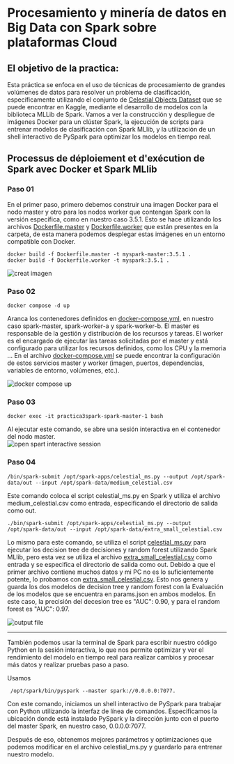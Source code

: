 # Procesamiento y minería de datos en Big Data con Spark sobre plataformas Cloud
## El objetivo de la practica:
Esta práctica se enfoca en el uso de técnicas de procesamiento de grandes volúmenes de datos para resolver un problema de clasificación, específicamente
utilizando el conjunto de [Celestial Objects Dataset](https://www.kaggle.com/datasets/hari31416/celestialclassify) que se puede encontrar en Kaggle, mediante el desarrollo de modelos con la biblioteca MLLib de Spark. 
Vamos a ver la construcción y despliegue de imágenes Docker para un clúster Spark, la ejecución de scripts para entrenar modelos de clasificación con Spark MLlib,
y la utilización de un shell interactivo de PySpark para optimizar los modelos en tiempo real.

## Processus de déploiement et d'exécution de Spark avec Docker et Spark MLlib
### Paso 01
En el primer paso, primero debemos construir una imagen Docker para el nodo master y otro para los nodos worker que contengan Spark con la versión específica,
como en nuestro caso 3.5.1. Esto se hace utilizando los archivos [Dockerfile.master](https://github.com/Ilyas-ZG/Cloud-Computing-Services-and-Applications/blob/main/Practica-03/Dockerfile.master) y [Dockerfile.worker](https://github.com/Ilyas-ZG/Cloud-Computing-Services-and-Applications/blob/main/Practica-03/Dockerfile.worker) que están presentes en la carpeta, de esta manera podemos 
desplegar estas imágenes en un entorno compatible con Docker.
~~~
docker build -f Dockerfile.master -t myspark-master:3.5.1 .
docker build -f Dockerfile.worker -t myspark:3.5.1 .
~~~

![creat imagen ](https://github.com/Ilyas-ZG/Cloud-Computing-Services-and-Applications/assets/116302871/2bafdf08-3745-4bcb-b41c-cbb30070241b)

### Paso 02
~~~
docker compose -d up
~~~
   
Aranca los contenedores definidos en [docker-compose.yml](https://github.com/Ilyas-ZG/Cloud-Computing-Services-and-Applications/blob/main/Practica-03/docker-compose.yml), en nuestro caso spark-master, 
spark-worker-a y spark-worker-b.
El master es responsable de la gestión y distribución de los recursos y tareas.
El worker es el encargado de ejecutar las tareas solicitadas por el master y está configurado para utilizar los recursos definidos, como los CPU y la memoria ...
En el archivo [docker-compose.yml](https://github.com/Ilyas-ZG/Cloud-Computing-Services-and-Applications/blob/main/Practica-03/docker-compose.yml) se puede encontrar la configuración de estos servicios master y worker (imagen, puertos, dependencias, variables de entorno, volúmenes, etc.).
  
![docker compose up](https://github.com/Ilyas-ZG/Cloud-Computing-Services-and-Applications/assets/116302871/db855d4a-6c65-4157-bffc-ca9161673604)  

### Paso 03
~~~
docker exec -it practica3spark-spark-master-1 bash
~~~
Al ejecutar este comando, se abre una sesión interactiva en el contenedor del nodo master.  
![open spart interactive session](https://github.com/Ilyas-ZG/Cloud-Computing-Services-and-Applications/assets/116302871/6bd8ed40-560a-4e3a-b58a-3ed65631b042)  


### Paso 04
~~~
/bin/spark-submit /opt/spark-apps/celestial_ms.py --output /opt/spark-data/out --input /opt/spark-data/medium_celestial.csv
~~~

Este comando coloca el script celestial_ms.py en Spark y utiliza el archivo medium_celestial.csv como entrada, especificando el directorio de salida como out.  
~~~
./bin/spark-submit /opt/spark-apps/celestial_ms.py --output /opt/spark-data/out --input /opt/spark-data/extra_small_celestial.csv
~~~

  
Lo mismo para este comando, se utiliza el script [celestial_ms.py](https://github.com/Ilyas-ZG/Cloud-Computing-Services-and-Applications/blob/main/Practica-03/apps/celestial_ms.py) para ejecutar los decision tree de decisiones y random forest utilizando Spark MLlib, 
pero esta vez se utiliza el archivo [extra_small_celestial.csv](https://github.com/Ilyas-ZG/Cloud-Computing-Services-and-Applications/blob/main/Practica-03/data/extra_small_celestial.csv) como entrada y se especifica el directorio de salida como out. Debido a que el primer archivo 
contiene muchos datos y mi PC no es lo suficientemente potente, lo probamos con [extra_small_celestial.csv](https://github.com/Ilyas-ZG/Cloud-Computing-Services-and-Applications/blob/main/Practica-03/data/extra_small_celestial.csv). Esto nos genera y guarda los dos modelos de decision tree
y random forest con la Evaluación de los modelos que se encuentra en params.json en ambos modelos. En este caso, la precisión del decesion tree es "AUC": 0.90, y para el random forest es "AUC": 0.97.
  
![output file](https://github.com/Ilyas-ZG/Cloud-Computing-Services-and-Applications/assets/116302871/8deea35a-656f-4eaf-8bbf-04fb7aa58ee2)
___
También podemos usar la terminal de Spark para escribir nuestro código Python en la sesión interactiva, lo que nos permite optimizar y ver el rendimiento del modelo en tiempo real para realizar cambios y procesar más datos y realizar pruebas paso a paso.

Usamos

~~~
 /opt/spark/bin/pyspark --master spark://0.0.0.0:7077.
~~~

Con este comando, iniciamos un shell interactivo de PySpark para trabajar con Python utilizando la interfaz de línea de comandos. Especificamos la ubicación donde está instalado PySpark y la dirección junto con el puerto del master Spark, en nuestro caso, 0.0.0.0:7077.

Después de eso, obtenemos mejores parámetros y optimizaciones que podemos modificar en el archivo celestial_ms.py y guardarlo para entrenar nuestro modelo.





  
